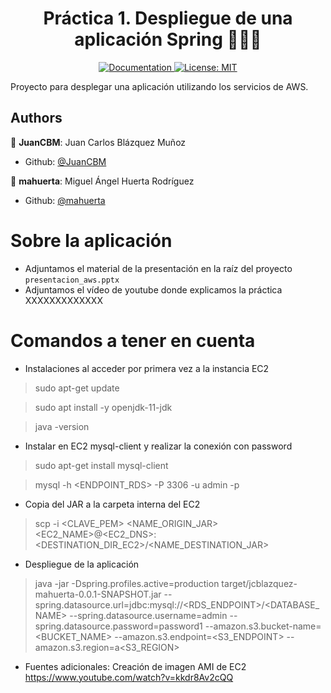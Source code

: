<h1 align="center">Práctica 1. Despliegue de una aplicación Spring 👨🏻‍💻 </h1>

<p align="center">
  <a href="/docs" target="_blank">
    <img alt="Documentation" src="https://img.shields.io/badge/documentation-yes-brightgreen.svg" />
  </a>
  <a href="#" target="_blank">
    <img alt="License: MIT" src="https://img.shields.io/badge/License-MIT-yellow.svg" />
  </a>
</p>

Proyecto para desplegar una aplicación utilizando los servicios de AWS.

## Authors

👤 **JuanCBM**: Juan Carlos Blázquez Muñoz

* Github: [@JuanCBM](https://github.com/JuanCBM)

👤 **mahuerta**: Miguel Ángel Huerta Rodríguez

* Github: [@mahuerta](https://github.com/mahuerta)

# Sobre la aplicación
- Adjuntamos el material de la presentación en la raíz del proyecto `presentacion_aws.pptx`
- Adjuntamos el vídeo de youtube donde explicamos la práctica XXXXXXXXXXXXX

# Comandos a tener en cuenta
- Instalaciones al acceder por primera vez a la instancia EC2
> sudo apt-get update

> sudo apt install -y openjdk-11-jdk

> java -version
- Instalar en EC2 mysql-client y realizar la conexión con password
> sudo apt-get install mysql-client

> mysql -h <ENDPOINT_RDS> -P 3306 -u admin -p

- Copia del JAR a la carpeta interna del EC2 
> scp -i <CLAVE_PEM> <NAME_ORIGIN_JAR> <EC2_NAME>@<EC2_DNS>:<DESTINATION_DIR_EC2>/<NAME_DESTINATION_JAR>

- Despliegue de la aplicación
> java -jar -Dspring.profiles.active=production target/jcblazquez-mahuerta-0.0.1-SNAPSHOT.jar --spring.datasource.url=jdbc:mysql://<RDS_ENDPOINT>/<DATABASE_NAME> --spring.datasource.username=admin --spring.datasource.password=password1 --amazon.s3.bucket-name=<BUCKET_NAME> --amazon.s3.endpoint=<S3_ENDPOINT> --amazon.s3.region=a<S3_REGION>

- Fuentes adicionales: Creación de imagen AMI de EC2
https://www.youtube.com/watch?v=kkdr8Av2cQQ
